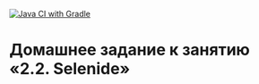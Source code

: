 [![Java CI with Gradle](https://github.com/Jane-Popova/aqaHW-4/actions/workflows/gradle.yml/badge.svg)](https://github.com/Jane-Popova/aqaHW-4/actions/workflows/gradle.yml)

# Домашнее задание к занятию «2.2. Selenide»